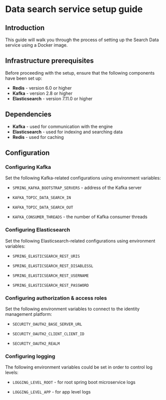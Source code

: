 # Data search service setup guide


## Introduction

This guide will walk you through the process of setting up the Search Data service using a Docker image.

## Infrastructure prerequisites

Before proceeding with the setup, ensure that the following components have been set up:

* **Redis** - version 6.0 or higher 
* **Kafka** - version 2.8 or higher
* **Elasticsearch** - version 7.11.0 or higher

## Dependencies

* **Kafka** - used for communication with the engine
* **Elasticsearch** - used for indexing and searching data
* **Redis** - used for caching

## Configuration

### Configuring Kafka

Set the following Kafka-related configurations using environment variables:

* `SPRING_KAFKA_BOOTSTRAP_SERVERS` - address of the Kafka server

* `KAFKA_TOPIC_DATA_SEARCH_IN` 

* `KAFKA_TOPIC_DATA_SEARCH_OUT` 

* `KAFKA_CONSUMER_THREADS` - the number of Kafka consumer threads

### Configuring Elasticsearch

Set the following Elasticsearch-related configurations using environment variables:

* `SPRING_ELASTICSEARCH_REST_URIS` 

* `SPRING_ELASTICSEARCH_REST_DISABLESSL` 

* `SPRING_ELASTICSEARCH_REST_USERNAME`

* `SPRING_ELASTICSEARCH_REST_PASSWORD` 


### Configuring authorization & access roles

Set the following environment variables to connect to the identity management platform:

* `SECURITY_OAUTH2_BASE_SERVER_URL`

* `SECURITY_OAUTH2_CLIENT_CLIENT_ID`

* `SECURITY_OAUTH2_REALM`

### Configuring logging

The following environment variables could be set in order to control log levels:

* `LOGGING_LEVEL_ROOT` - for root spring boot microservice logs

* `LOGGING_LEVEL_APP` - for app level logs

